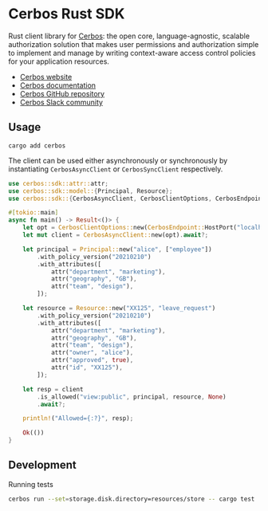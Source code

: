 # Cerbos Rust SDK

Rust client library for [Cerbos](https://cerbos.dev): the open core, language-agnostic, scalable authorization solution that makes user permissions and authorization simple to implement and manage by writing context-aware access control policies for your application resources.

* [Cerbos website](https://cerbos.dev)
* [Cerbos documentation](https://docs.cerbos.dev)
* [Cerbos GitHub repository](https://github.com/cerbos/cerbos)
* [Cerbos Slack community](http://go.cerbos.io/slack)


## Usage

```
cargo add cerbos
```

The client can be used either asynchronously or synchronously by instantiating `CerbosAsyncClient`
or `CerbosSyncClient` respectively.


```rust
use cerbos::sdk::attr::attr;
use cerbos::sdk::model::{Principal, Resource};
use cerbos::sdk::{CerbosAsyncClient, CerbosClientOptions, CerbosEndpoint, Result};

#[tokio::main]
async fn main() -> Result<()> {
    let opt = CerbosClientOptions::new(CerbosEndpoint::HostPort("localhost", 3593));
    let mut client = CerbosAsyncClient::new(opt).await?;

    let principal = Principal::new("alice", ["employee"])
        .with_policy_version("20210210")
        .with_attributes([
            attr("department", "marketing"),
            attr("geography", "GB"),
            attr("team", "design"),
        ]);

    let resource = Resource::new("XX125", "leave_request")
        .with_policy_version("20210210")
        .with_attributes([
            attr("department", "marketing"),
            attr("geography", "GB"),
            attr("team", "design"),
            attr("owner", "alice"),
            attr("approved", true),
            attr("id", "XX125"),
        ]);

    let resp = client
        .is_allowed("view:public", principal, resource, None)
        .await?;

    println!("Allowed={:?}", resp);

    Ok(())
}

```

## Development

Running tests

```sh
cerbos run --set=storage.disk.directory=resources/store -- cargo test
```
